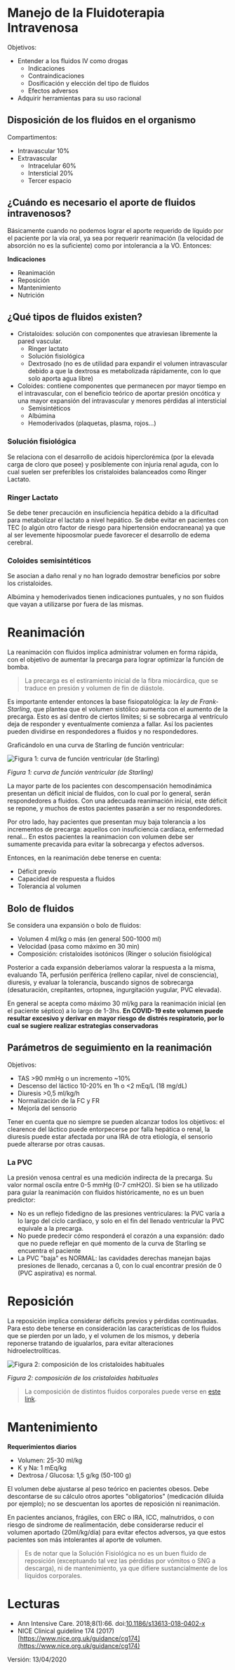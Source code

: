 # Manejo de la Fluidoterapia Intravenosa

Objetivos:

- Entender a los fluidos IV como drogas
    - Indicaciones
    - Contraindicaciones
    - Dosificación y elección del tipo de fluidos
    - Efectos adversos
- Adquirir herramientas para su uso racional

## Disposición de los fluidos en el organismo

Compartimentos:
- Intravascular 10%
- Extravascular
    - Intracelular 60%
    - Intersticial 20%
    - Tercer espacio

## ¿Cuándo es necesario el aporte de fluidos intravenosos?

Básicamente cuando no podemos lograr el aporte requerido de líquido por el paciente por la vía oral, ya sea por requerir reanimación (la velocidad de absorción no es la suficiente) como por intolerancia a la VO. Entonces:

**Indicaciones**

- Reanimación
- Reposición
- Mantenimiento
- Nutrición

## ¿Qué tipos de fluidos existen?

- Cristaloides: solución con componentes que atraviesan libremente la pared vascular. 
    - Ringer lactato
    - Solución fisiológica
    - Dextrosado (no es de utilidad para expandir el volumen intravascular debido a que la dextrosa es metabolizada rápidamente, con lo que solo aporta agua libre)
- Coloides: contiene componentes que permanecen por mayor tiempo en el intravascular, con el beneficio teórico de aportar presión oncótica y una mayor expansión del intravascular y menores pérdidas al intersticial
    - Semisintéticos
    - Albúmina
    - Hemoderivados (plaquetas, plasma, rojos...)

### Solución fisiológica
Se relaciona con el desarrollo de acidois hiperclorémica (por la elevada carga de cloro que posee) y posiblemente con injuria renal aguda, con lo cual suelen ser preferibles los cristaloides balanceados como Ringer Lactato.

### Ringer Lactato
Se debe tener precaución en insuficiencia hepática debido a la dificultad para metabolizar el lactato a nivel hepático. Se debe evitar en pacientes con TEC (o algún otro factor de riesgo para hipertensión endocraneana) ya que al ser levemente hipoosmolar puede favorecer el desarrollo de edema cerebral. 

### Coloides semisintéticos
Se asocian a daño renal y no han logrado demostrar beneficios por sobre los cristaloides.

Albúmina y hemoderivados tienen indicaciones puntuales, y no son fluidos que vayan a utilizarse por fuera de las mismas.

# Reanimación

La reanimación con fluidos implica administrar volumen en forma rápida, con el objetivo de aumentar la precarga para lograr optimizar la función de bomba. 

> La precarga es el estiramiento inicial de la fibra miocárdica, que se traduce en presión y volumen de fin de diástole. 

Es importante entender entonces la base fisiopatológica: la *ley de Frank-Starling*, que plantea que el volumen sistólico aumenta con el aumento de la precarga.  Esto es así dentro de ciertos límites; si se sobrecarga al ventrículo deja de responder y eventualmente comienza a fallar. Así los pacientes pueden dividirse en respondedores a fluidos y no respondedores.

Graficándolo en una curva de Starling de función ventricular:

![Figura 1: curva de función ventricular (de Starling)](images/curva-starling.png)

*Figura 1: curva de función ventricular (de Starling)*

La mayor parte de los pacientes con descompensación hemodinámica presentan un déficit inicial de fluidos, con lo cual por lo general, serán respondedores a fluidos. Con una adecuada reanimación inicial, este déficit se repone, y muchos de estos pacientes pasarán a ser no respondedores.

Por otro lado, hay pacientes que presentan muy baja tolerancia a los incrementos de precarga: aquellos con insuficiencia cardíaca, enfermedad renal... En estos pacientes la reanimacion con volumen debe ser sumamente precavida para evitar la sobrecarga y efectos adversos.

Entonces, en la reanimación debe tenerse en cuenta:
- Déficit previo
- Capacidad de respuesta a fluidos
- Tolerancia al volumen

## Bolo de fluidos

Se considera una expansión o bolo de fluidos:
- Volumen 4 ml/kg o más (en general 500-1000 ml)
- Velocidad (pasa como máximo en 30 min)
- Composición: cristaloides isotónicos (Ringer o solución fisiológica)

Posterior a cada expansión deberíamos valorar la respuesta a la misma, evaluando TA, perfusión periférica (relleno capilar, nivel de consciencia), diuresis, y evaluar la tolerancia, buscando signos de sobrecarga (desaturación, crepitantes, ortopnea, ingurgitación yugular, PVC elevada).

En general se acepta como máximo 30 ml/kg para la reanimación inicial (en el paciente séptico) a lo largo de 1-3hs.  **En COVID-19 este volumen puede resultar excesivo y derivar en mayor riesgo de distrés respiratorio, por lo cual se sugiere realizar estrategias conservadoras**

## Parámetros de seguimiento en la reanimación

Objetivos:
- TAS >90 mmHg o un incremento ~10%
- Descenso del láctico 10-20% en 1h o <2 mEq/L (18 mg/dL)
- Diuresis >0,5 ml/kg/h 
- Normalización de la FC y FR
- Mejoría del sensorio

Tener en cuenta que no siempre se pueden alcanzar todos los objetivos: el clearence del láctico puede entorpecerse por falla hepática o renal, la diuresis puede estar afectada por una IRA de otra etiología, el sensorio puede alterarse por otras causas.

### La PVC

La presión venosa central es una medición indirecta de la precarga. Su valor normal oscila entre 0-5 mmHg (0-7 cmH2O). Si bien se ha utilizado para guiar la reanimación con fluidos históricamente, no es un buen predictor:
- No es un reflejo fidedigno de las presiones ventriculares: la PVC varía a lo largo del ciclo cardíaco, y solo en el fin del llenado ventricular la PVC equivale a la precarga.
- No puede predecir cómo responderá el corazón a una expansión: dado que no puede reflejar en qué momento de la curva de Starling se encuentra el paciente
- La PVC "baja" es NORMAL: las cavidades derechas manejan bajas presiones de llenado, cercanas a 0, con lo cual encontrar presión de 0 (PVC aspirativa) es normal.

# Reposición

La reposición implica considerar déficits previos y pérdidas continuadas. Para esto debe tenerse en consideración las características de los fluidos que se pierden por un lado, y el volumen de los mismos, y debería reponerse tratando de igualarlos, para evitar alteraciones hidroelectrolíticas.

![Figura 2: composición de los cristaloides habituales](images/composicion-fluidos.png)

*Figura 2: composición de los cristaloides habituales*

> La composición de distintos fluidos corporales puede verse en [este link](https://www.nice.org.uk/guidance/cg174/resources/diagram-of-ongoing-losses-191664109).

# Mantenimiento

**Requerimientos diarios**
- Volumen: 25-30 ml/kg
- K y Na: 1 mEq/kg
- Dextrosa / Glucosa: 1,5 g/kg (50-100 g)

El volumen debe ajustarse al peso teórico en pacientes obesos. Debe descontarse de su cálculo otros aportes "obligatorios" (medicación diluida por ejemplo); no se descuentan los aportes de reposición ni reanimación. 

En pacientes ancianos, frágiles, con ERC o IRA, ICC, malnutridos, o con riesgo de sindrome de realimentación, debe considerarse reducir el volumen aportado (20ml/kg/día) para evitar efectos adversos, ya que estos pacientes son más intolerantes al aporte de volumen.

> Es de notar que la Solución Fisiológica no es un buen fluido de reposición (exceptuando tal vez las pérdidas por vómitos o SNG a descarga), ni de mantenimiento, ya que difiere sustancialmente de los líquidos corporales.

# Lecturas
- Ann Intensive Care. 2018;8(1):66. doi:[10.1186/s13613-018-0402-x](https://doi.org/10.1186/s13613-018-0402-x)
- NICE Clinical guideline 174 (2017) [https://www.nice.org.uk/guidance/cg174](https://www.nice.org.uk/guidance/cg174)

Versión: 13/04/2020